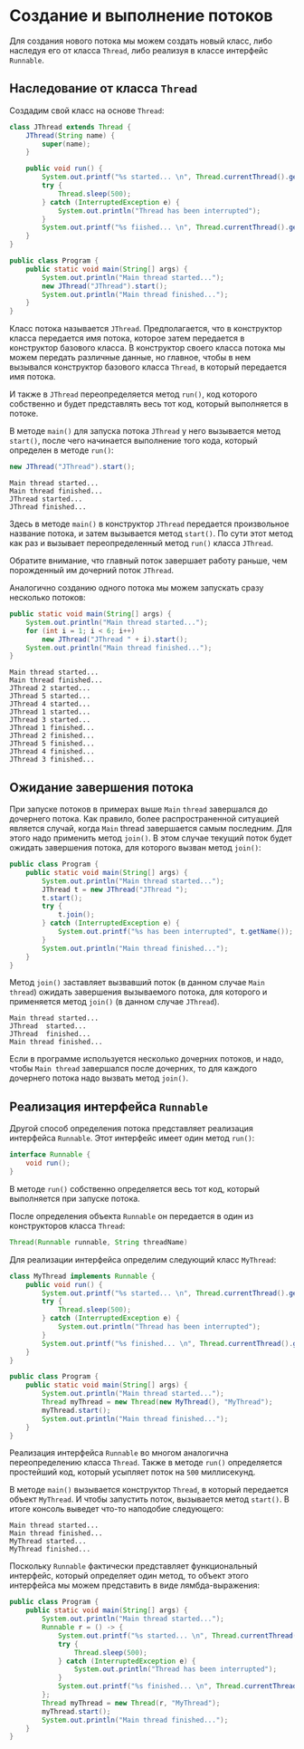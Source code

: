 # Создание и выполнение потоков
Для создания нового потока мы можем создать новый класс, либо наследуя его от класса `Thread`, либо реализуя в классе интерфейс `Runnable`.


## Наследование от класса `Thread`
Создадим свой класс на основе `Thread`:

```java
class JThread extends Thread {
    JThread(String name) {
        super(name);
    }

    public void run() {
        System.out.printf("%s started... \n", Thread.currentThread().getName());
        try {
            Thread.sleep(500);
        } catch (InterruptedException e) {
            System.out.println("Thread has been interrupted");
        }
        System.out.printf("%s fiished... \n", Thread.currentThread().getName());
    }
}

public class Program {
    public static void main(String[] args) {
        System.out.println("Main thread started...");
        new JThread("JThread").start();
        System.out.println("Main thread finished...");
    }
}
```

Класс потока называется `JThread`. Предполагается, что в конструктор класса передается имя потока, которое затем передается в конструктор базового класса. В конструктор своего класса потока мы можем передать различные данные, но главное, чтобы в нем вызывался конструктор базового класса `Thread`, в который передается имя потока.

И также в `JThread` переопределяется метод `run()`, код которого собственно и будет представлять весь тот код, который выполняется в потоке.

В методе `main()` для запуска потока `JThread` у него вызывается метод `start()`, после чего начинается выполнение того кода, который определен в методе `run()`:

```java
new JThread("JThread").start();
```

```console
Main thread started...
Main thread finished...
JThread started... 
JThread finished... 
```

Здесь в методе `main()` в конструктор `JThread` передается произвольное название потока, и затем вызывается метод `start()`. По сути этот метод как раз и вызывает переопределенный метод `run()` класса `JThread`.

Обратите внимание, что главный поток завершает работу раньше, чем порожденный им дочерний поток `JThread`.

Аналогично созданию одного потока мы можем запускать сразу несколько потоков:

```java
public static void main(String[] args) {
    System.out.println("Main thread started...");
    for (int i = 1; i < 6; i++)
        new JThread("JThread " + i).start();
    System.out.println("Main thread finished...");
}
```

```out
Main thread started...
Main thread finished...
JThread 2 started... 
JThread 5 started... 
JThread 4 started... 
JThread 1 started... 
JThread 3 started... 
JThread 1 finished... 
JThread 2 finished... 
JThread 5 finished... 
JThread 4 finished... 
JThread 3 finished... 
```


## Ожидание завершения потока
При запуске потоков в примерах выше `Main` `thread` завершался до дочернего потока. Как правило, более распространенной ситуацией является случай, когда `Main` thread завершается самым последним. Для этого надо применить метод `join()`. В этом случае текущий поток будет ожидать завершения потока, для которого вызван метод `join()`:

```java
public class Program {
    public static void main(String[] args) {
        System.out.println("Main thread started...");
        JThread t = new JThread("JThread ");
        t.start();
        try {
            t.join();
        } catch (InterruptedException e) {
            System.out.printf("%s has been interrupted", t.getName());
        }
        System.out.println("Main thread finished...");
    }
}
```

Метод `join()` заставляет вызвавший поток (в данном случае `Main thread`) ожидать завершения вызываемого потока, для которого и применяется метод `join()` (в данном случае `JThread`).

```out
Main thread started...
JThread  started... 
JThread  finished... 
Main thread finished...
```

Если в программе используется несколько дочерних потоков, и надо, чтобы `Main thread` завершался после дочерних, то для каждого дочернего потока надо вызвать метод `join()`.


## Реализация интерфейса `Runnable`
Другой способ определения потока представляет реализация интерфейса `Runnable`. Этот интерфейс имеет один метод `run()`:

```java
interface Runnable {
    void run();
}
```

В методе `run()` собственно определяется весь тот код, который выполняется при запуске потока.

После определения объекта `Runnable` он передается в один из конструкторов класса `Thread`:

```java
Thread(Runnable runnable, String threadName)
```

Для реализации интерфейса определим следующий класс `MyThread`:

```java
class MyThread implements Runnable {
    public void run() {
        System.out.printf("%s started... \n", Thread.currentThread().getName());
        try {
            Thread.sleep(500);
        } catch (InterruptedException e) {
            System.out.println("Thread has been interrupted");
        }
        System.out.printf("%s finished... \n", Thread.currentThread().getName());
    }
}

public class Program {
    public static void main(String[] args) {
        System.out.println("Main thread started...");
        Thread myThread = new Thread(new MyThread(), "MyThread");
        myThread.start();
        System.out.println("Main thread finished...");
    }
}
```

Реализация интерфейса `Runnable` во многом аналогична переопределению класса `Thread`. Также в методе `run()` определяется простейший код, который усыпляет поток на `500` миллисекунд.

В методе `main()` вызывается конструктор `Thread`, в который передается объект `MyThread`. И чтобы запустить поток, вызывается метод `start()`. В итоге консоль выведет что-то наподобие следующего:

```out
Main thread started...
Main thread finished...
MyThread started... 
MyThread finished... 
```

Поскольку `Runnable` фактически представляет функциональный интерфейс, который определяет один метод, то объект этого интерфейса мы можем представить в виде лямбда-выражения:

```java
public class Program {
    public static void main(String[] args) {
        System.out.println("Main thread started...");
        Runnable r = () -> {
            System.out.printf("%s started... \n", Thread.currentThread().getName());
            try {
                Thread.sleep(500);
            } catch (InterruptedException e) {
                System.out.println("Thread has been interrupted");
            }
            System.out.printf("%s finished... \n", Thread.currentThread().getName());
        };
        Thread myThread = new Thread(r, "MyThread");
        myThread.start();
        System.out.println("Main thread finished...");
    }
}
```